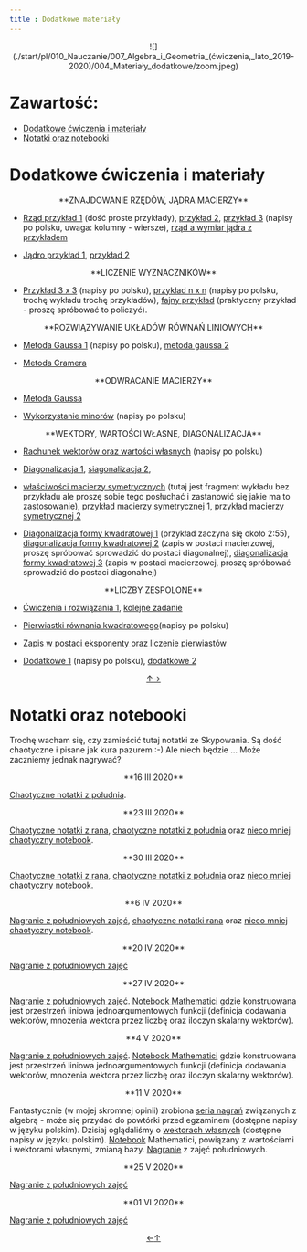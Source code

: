 ```yaml
---
title : Dodatkowe materiały
---
```


<center>
![](./start/pl/010_Nauczanie/007_Algebra_i_Geometria_(ćwiczenia,_lato_2019-2020)/004_Materiały_dodatkowe/zoom.jpeg) 
</center>



# Zawartość:

* [Dodatkowe ćwiczenia i materiały](#dodatkowe-ćwiczenia-i-materiały)
* [Notatki oraz notebooki](#notatki-oraz-notebooki)



# Dodatkowe ćwiczenia i materiały

<center>
**ZNAJDOWANIE RZĘDÓW, JĄDRA MACIERZY**
</center>

* [Rząd przykład 1](https://youtu.be/HZy-sFsCCxI) (dość proste przykłady), [przykład 2](https://youtu.be/MxGJeli6qOc),
  [przykład 3](https://youtu.be/JUgrBkPteTg) (napisy po polsku, uwaga: kolumny - wiersze), [rząd a wymiar jądra z przykładem](https://youtu.be/JUgrBkPteTg)

* [Jądro przykład 1](https://youtu.be/EpcCNOe-oyE), [przykład 2](https://youtu.be/jCwRV1QL_Xs)

<center>
**LICZENIE WYZNACZNIKÓW**
</center>

* [Przykład 3 x 3](https://youtu.be/0c7dt2SQfLw) (napisy po polsku), [przykład n x n](https://youtu.be/H9BWRYJNIv4) (napisy po polsku, trochę wykładu trochę przykładów),
  [fajny przykład](https://youtu.be/QV0jsTiobU4) (praktyczny przykład - proszę spróbować to policzyć).

<center>
**ROZWIĄZYWANIE UKŁADÓW RÓWNAŃ LINIOWYCH**
</center>

* [Metoda Gaussa 1](https://youtu.be/L0CmbneYETs) (napisy po polsku), [metoda gaussa 2](https://youtu.be/2j5Ic2V7wq4)

* [Metoda Cramera](https://youtu.be/TtxVGMWXMSE)

<center>
**ODWRACANIE MACIERZY**
</center>

* [Metoda Gaussa](https://youtu.be/Fg7_mv3izR0)

* [Wykorzystanie minorów](https://youtu.be/xZBbfLLfVV4) (napisy po polsku)

<center>
**WEKTORY, WARTOŚCI WŁASNE, DIAGONALIZACJA**
</center>

* [Rachunek wektorów oraz wartości własnych](https://youtu.be/3Md5KCCQX-0) (napisy po polsku)

* [Diagonalizacja 1](https://youtu.be/ieWyx2mlZyk), [siagonalizacja 2](https://youtu.be/Lq7a8hNUzYI),
  
* [właściwości macierzy symetrycznych](https://youtu.be/gJhlkEBZsfI) (tutaj jest fragment wykładu bez przykładu ale
	proszę sobie tego posłuchać i zastanowić się jakie ma to zastosowanie), 
	[przykład macierzy symetrycznej 1](https://youtu.be/Ryte9OqtR5c),
	[przykład macierzy symetrycznej 2](https://youtu.be/kkKyIPgN1Yc)

* [Diagonalizacja formy kwadratowej 1](https://youtu.be/M1wYg0Faj1U) (przykład zaczyna się około 2:55), 
  [diagonalizacja formy kwadratowej 2](https://youtu.be/0yEiCV-xEWQ) (zapis w postaci macierzowej, proszę spróbować sprowadzić do postaci diagonalnej),
  [diagonalizacja formy kwadratowej 3](https://youtu.be/v2IeXzo2LlA) (zapis w postaci macierzowej, proszę spróbować sprowadzić do postaci diagonalnej)

<center>
**LICZBY ZESPOLONE**
</center>

* [Ćwiczenia i rozwiązania 1](https://youtu.be/y2wPAZwZTng), [kolejne zadanie](https://youtu.be/ChnR4qUzXK8)

* [Pierwiastki równania kwadratowego](https://youtu.be/dnjK4DPqh0k)(napisy po polsku)

* [Zapis w postaci eksponenty oraz liczenie pierwiastów](https://youtu.be/N0Y8ia57C24)

* [Dodatkowe 1](https://youtu.be/N0Y8ia57C24) (napisy po polsku), [dodatkowe 2](https://youtu.be/BZxZ_eEuJBM)

<div style="text-align: center"><a href = #zawartość title = "zawartość">↑</a><a href = #notatki-oraz-notebooki title = "notatki oraz notebooki">→</a></div>

# Notatki oraz notebooki

Trochę wacham się, czy zamieścić tutaj notatki ze Skypowania. 
Są dość chaotyczne i pisane jak kura pazurem :-) Ale niech będzie ... 
Może zaczniemy jednak nagrywać?

<center>
**16 III 2020**
</center>

[Chaotyczne notatki z południa](./start/pl/010_Nauczanie/007_Algebra_i_Geometria_(ćwiczenia,_lato_2019-2020)/004_Materiały_dodatkowe/003_Notatki_oraz_notebooki/algebra_16_03_2020.pdf).

<center>
**23 III 2020**
</center>

[Chaotyczne notatki z rana](./start/pl/010_Nauczanie/007_Algebra_i_Geometria_(ćwiczenia,_lato_2019-2020)/004_Materiały_dodatkowe/003_Notatki_oraz_notebooki/algebra_23_03_2020_rano.pdf),
[chaotyczne notatki z południa](./start/pl/010_Nauczanie/007_Algebra_i_Geometria_(ćwiczenia,_lato_2019-2020)/004_Materiały_dodatkowe/003_Notatki_oraz_notebooki/algebra_23_03_2020_poludnie.pdf)
oraz [nieco mniej chaotyczny notebook](./start/pl/010_Nauczanie/007_Algebra_i_Geometria_(ćwiczenia,_lato_2019-2020)/004_Materiały_dodatkowe/003_Notatki_oraz_notebooki/algebra_23_03_2020_send.nb).

<center>
**30 III 2020**
</center>

[Chaotyczne notatki z rana](./start/pl/010_Nauczanie/007_Algebra_i_Geometria_(ćwiczenia,_lato_2019-2020)/004_Materiały_dodatkowe/003_Notatki_oraz_notebooki/algebra_30_03_2020_rano.pdf),
[chaotyczne notatki z południa](./start/pl/010_Nauczanie/007_Algebra_i_Geometria_(ćwiczenia,_lato_2019-2020)/004_Materiały_dodatkowe/003_Notatki_oraz_notebooki/algebra_30_03_2020_poludnie.pdf)
oraz [nieco mniej chaotyczny notebook](./start/pl/010_Nauczanie/007_Algebra_i_Geometria_(ćwiczenia,_lato_2019-2020)/004_Materiały_dodatkowe/003_Notatki_oraz_notebooki/algebra_30_03_2020_rano.nb).

<center>
**6 IV 2020**
</center>

[Nagranie z południowych zajęć](https://ujchmura-my.sharepoint.com/:v:/g/personal/kacper_topolnicki_uj_edu_pl/EbxLZyGziEpHoLWuU2Aj7C4BguyKd_ByZRNgI1nSKTdAmA?e=N5BSaH),
[chaotyczne notatki rana](./start/pl/010_Nauczanie/007_Algebra_i_Geometria_(ćwiczenia,_lato_2019-2020)/004_Materiały_dodatkowe/003_Notatki_oraz_notebooki/algebra_06_04_2020_poludnie.pdf) oraz
[nieco mniej chaotyczny notebook](./start/pl/010_Nauczanie/007_Algebra_i_Geometria_(ćwiczenia,_lato_2019-2020)/004_Materiały_dodatkowe/003_Notatki_oraz_notebooki/algebra_06_04_2020.nb).

<center>
**20 IV 2020**
</center>

[Nagranie z południowych zajęć](https://us02web.zoom.us/rec/share/2vB4HoHc6l9JGNL37kWGZPdwJZi1T6a8h3RM_KYImRsM1wQL_mu5E80rYhrsCbMT?startTime=1587376995000)

<center>
**27 IV 2020**
</center>

[Nagranie z południowych zajęć](https://us02web.zoom.us/rec/share/49IpI-_Q60ZJHtbTwR6OZKksMaS-X6a81CRP8vEMmUtM4kl9rh78Z4HcKEifZJHD?startTime=1587982263000).
[Notebook Mathematici](./start/pl/010_Nauczanie/007_Algebra_i_Geometria_(ćwiczenia,_lato_2019-2020)/004_Materiały_dodatkowe/003_Notatki_oraz_notebooki/algebra_27_04_2020.nb) gdzie konstruowana jest przestrzeń
liniowa jednoargumentowych funkcji (definicja dodawania wektorów, mnożenia wektora przez liczbę
oraz iloczyn skalarny wektorów).

<center>
**4 V 2020**
</center>

[Nagranie z południowych zajęć](https://us02web.zoom.us/rec/share/5NMlP-yvy21OXZWR8GGOc6kKIJn1aaa8gCgZrqEEykeHMzGSLLUPryIZH2wMXURt?startTime=1588587111000).
[Notebook Mathematici](./start/pl/010_Nauczanie/007_Algebra_i_Geometria_(ćwiczenia,_lato_2019-2020)/004_Materiały_dodatkowe/003_Notatki_oraz_notebooki/algebra_04_05_2020.nb) gdzie konstruowana jest przestrzeń
liniowa jednoargumentowych funkcji (definicja dodawania wektorów, mnożenia wektora przez liczbę
oraz iloczyn skalarny wektorów).

<center>
**11 V 2020**
</center>

Fantastycznie (w mojej skromnej opinii) zrobiona [seria nagrań](https://www.youtube.com/playlist?list=PLZHQObOWTQDPHP40bzkb0TKLRPwQGAoC-) 
związanych z algebrą - może się przydać do powtórki przed egzaminem (dostępne napisy w języku polskim). Dzisiaj oglądaliśmy
o [wektorach własnych](https://youtu.be/PFDu9oVAE-g) (dostępne napisy w języku polskim). [Notebook](./start/pl/010_Nauczanie/007_Algebra_i_Geometria_(ćwiczenia,_lato_2019-2020)/004_Materiały_dodatkowe/003_Notatki_oraz_notebooki/algebra_11_05_2020.nb) Mathematici, powiązany
z wartościami i wektorami własnymi, zmianą bazy. [Nagranie](https://us02web.zoom.us/rec/share/2M1SM4H-1kRLH7OVznn4d5Z4R4v7eaa80CMa-6YJmBuXBjIoEMfw4U6W2OUQk9p-?startTime=1589193223000)
z zajęć południowych.

<center>
**25 V 2020**
</center>

[Nagranie z południowych zajęć](https://ujchmura-my.sharepoint.com/:v:/g/personal/kacper_topolnicki_uj_edu_pl/EVjGRIW85PZCl4flz8YOc4IBy40ho-C2J7EWM_WVX3P8bQ?e=rBYvpt)

<center>
**01 VI 2020**
</center>

[Nagranie z południowych zajęć](https://ujchmura-my.sharepoint.com/:v:/g/personal/kacper_topolnicki_uj_edu_pl/EYNnx31RC9tGr-OCqguRTxcBZtDmUiBXwPE-u2SD8Y6DOg?e=QvgizT)

<div style="text-align: center"><a href = #dodatkowe-ćwiczenia-i-materiały title = "dodatkowe ćwiczenia i materiały">←</a><a href = #zawartość title = "zawartość">↑</a></div>
